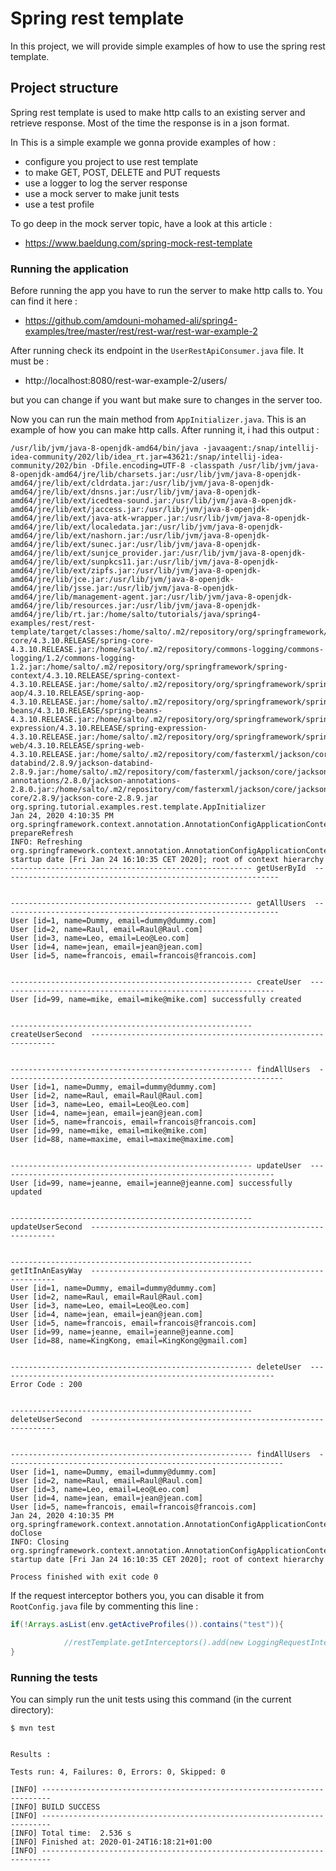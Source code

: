 # Spring rest template

In this project, we will provide simple examples of how to use the spring rest template.

## Project structure

Spring rest template is used to make http calls to an existing server and retrieve response. 
Most of the time the response is in a json format.

In This is a simple example we gonna provide examples of how :

- configure you project to use rest template
- to make GET, POST, DELETE and PUT requests
- use a logger to log the server response
- use a mock server to make junit tests
- use a test profile

To go deep in the mock server topic, have a look at this article :

- https://www.baeldung.com/spring-mock-rest-template

### Running the application

Before running the app you have to run the server to make http calls to. You can find it here :

- https://github.com/amdouni-mohamed-ali/spring4-examples/tree/master/rest/rest-war/rest-war-example-2

After running check its endpoint in the `UserRestApiConsumer.java` file. It must be :

- http://localhost:8080/rest-war-example-2/users/

but you can change if you want but make sure to changes in the server too.

Now you can run the main method from `AppInitializer.java`. This is an example of how you can make http calls. After running it, i had this output :

```log
/usr/lib/jvm/java-8-openjdk-amd64/bin/java -javaagent:/snap/intellij-idea-community/202/lib/idea_rt.jar=43621:/snap/intellij-idea-community/202/bin -Dfile.encoding=UTF-8 -classpath /usr/lib/jvm/java-8-openjdk-amd64/jre/lib/charsets.jar:/usr/lib/jvm/java-8-openjdk-amd64/jre/lib/ext/cldrdata.jar:/usr/lib/jvm/java-8-openjdk-amd64/jre/lib/ext/dnsns.jar:/usr/lib/jvm/java-8-openjdk-amd64/jre/lib/ext/icedtea-sound.jar:/usr/lib/jvm/java-8-openjdk-amd64/jre/lib/ext/jaccess.jar:/usr/lib/jvm/java-8-openjdk-amd64/jre/lib/ext/java-atk-wrapper.jar:/usr/lib/jvm/java-8-openjdk-amd64/jre/lib/ext/localedata.jar:/usr/lib/jvm/java-8-openjdk-amd64/jre/lib/ext/nashorn.jar:/usr/lib/jvm/java-8-openjdk-amd64/jre/lib/ext/sunec.jar:/usr/lib/jvm/java-8-openjdk-amd64/jre/lib/ext/sunjce_provider.jar:/usr/lib/jvm/java-8-openjdk-amd64/jre/lib/ext/sunpkcs11.jar:/usr/lib/jvm/java-8-openjdk-amd64/jre/lib/ext/zipfs.jar:/usr/lib/jvm/java-8-openjdk-amd64/jre/lib/jce.jar:/usr/lib/jvm/java-8-openjdk-amd64/jre/lib/jsse.jar:/usr/lib/jvm/java-8-openjdk-amd64/jre/lib/management-agent.jar:/usr/lib/jvm/java-8-openjdk-amd64/jre/lib/resources.jar:/usr/lib/jvm/java-8-openjdk-amd64/jre/lib/rt.jar:/home/salto/tutorials/java/spring4-examples/rest/rest-template/target/classes:/home/salto/.m2/repository/org/springframework/spring-core/4.3.10.RELEASE/spring-core-4.3.10.RELEASE.jar:/home/salto/.m2/repository/commons-logging/commons-logging/1.2/commons-logging-1.2.jar:/home/salto/.m2/repository/org/springframework/spring-context/4.3.10.RELEASE/spring-context-4.3.10.RELEASE.jar:/home/salto/.m2/repository/org/springframework/spring-aop/4.3.10.RELEASE/spring-aop-4.3.10.RELEASE.jar:/home/salto/.m2/repository/org/springframework/spring-beans/4.3.10.RELEASE/spring-beans-4.3.10.RELEASE.jar:/home/salto/.m2/repository/org/springframework/spring-expression/4.3.10.RELEASE/spring-expression-4.3.10.RELEASE.jar:/home/salto/.m2/repository/org/springframework/spring-web/4.3.10.RELEASE/spring-web-4.3.10.RELEASE.jar:/home/salto/.m2/repository/com/fasterxml/jackson/core/jackson-databind/2.8.9/jackson-databind-2.8.9.jar:/home/salto/.m2/repository/com/fasterxml/jackson/core/jackson-annotations/2.8.0/jackson-annotations-2.8.0.jar:/home/salto/.m2/repository/com/fasterxml/jackson/core/jackson-core/2.8.9/jackson-core-2.8.9.jar org.spring.tutorial.examples.rest.template.AppInitializer
Jan 24, 2020 4:10:35 PM org.springframework.context.annotation.AnnotationConfigApplicationContext prepareRefresh
INFO: Refreshing org.springframework.context.annotation.AnnotationConfigApplicationContext@31221be2: startup date [Fri Jan 24 16:10:35 CET 2020]; root of context hierarchy
------------------------------------------------------ getUserById  --------------------------------------------------------------


------------------------------------------------------ getAllUsers  --------------------------------------------------------------
User [id=1, name=Dummy, email=dummy@dummy.com]
User [id=2, name=Raul, email=Raul@Raul.com]
User [id=3, name=Leo, email=Leo@Leo.com]
User [id=4, name=jean, email=jean@jean.com]
User [id=5, name=francois, email=francois@francois.com]


------------------------------------------------------ createUser  --------------------------------------------------------------
User [id=99, name=mike, email=mike@mike.com] successfully created


------------------------------------------------------ createUserSecond  --------------------------------------------------------------


------------------------------------------------------ findAllUsers  --------------------------------------------------------------
User [id=1, name=Dummy, email=dummy@dummy.com]
User [id=2, name=Raul, email=Raul@Raul.com]
User [id=3, name=Leo, email=Leo@Leo.com]
User [id=4, name=jean, email=jean@jean.com]
User [id=5, name=francois, email=francois@francois.com]
User [id=99, name=mike, email=mike@mike.com]
User [id=88, name=maxime, email=maxime@maxime.com]


------------------------------------------------------ updateUser  --------------------------------------------------------------
User [id=99, name=jeanne, email=jeanne@jeanne.com] successfully updated


------------------------------------------------------ updateUserSecond  --------------------------------------------------------------


------------------------------------------------------ getItInAnEasyWay  --------------------------------------------------------------
User [id=1, name=Dummy, email=dummy@dummy.com]
User [id=2, name=Raul, email=Raul@Raul.com]
User [id=3, name=Leo, email=Leo@Leo.com]
User [id=4, name=jean, email=jean@jean.com]
User [id=5, name=francois, email=francois@francois.com]
User [id=99, name=jeanne, email=jeanne@jeanne.com]
User [id=88, name=KingKong, email=KingKong@gmail.com]


------------------------------------------------------ deleteUser  --------------------------------------------------------------
Error Code : 200


------------------------------------------------------ deleteUserSecond  --------------------------------------------------------------


------------------------------------------------------ findAllUsers  --------------------------------------------------------------
User [id=1, name=Dummy, email=dummy@dummy.com]
User [id=2, name=Raul, email=Raul@Raul.com]
User [id=3, name=Leo, email=Leo@Leo.com]
User [id=4, name=jean, email=jean@jean.com]
User [id=5, name=francois, email=francois@francois.com]
Jan 24, 2020 4:10:35 PM org.springframework.context.annotation.AnnotationConfigApplicationContext doClose
INFO: Closing org.springframework.context.annotation.AnnotationConfigApplicationContext@31221be2: startup date [Fri Jan 24 16:10:35 CET 2020]; root of context hierarchy

Process finished with exit code 0
```

If the request interceptor bothers you, you can disable it from `RootConfig.java` file by commenting this line :

```java
if(!Arrays.asList(env.getActiveProfiles()).contains("test")){

            //restTemplate.getInterceptors().add(new LoggingRequestInterceptor());
}
```

### Running the tests

You can simply run the unit tests using this command (in the current directory):

```shell script
$ mvn test
```

```log

Results :

Tests run: 4, Failures: 0, Errors: 0, Skipped: 0

[INFO] ------------------------------------------------------------------------
[INFO] BUILD SUCCESS
[INFO] ------------------------------------------------------------------------
[INFO] Total time:  2.536 s
[INFO] Finished at: 2020-01-24T16:18:21+01:00
[INFO] ------------------------------------------------------------------------

```